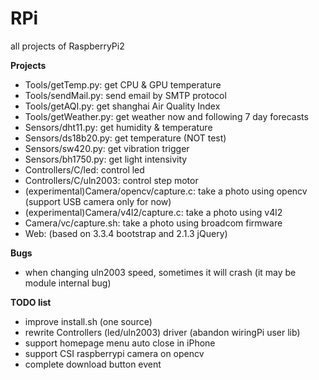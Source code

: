 # RPi
all projects of RaspberryPi2

__Projects__

* Tools/getTemp.py: get CPU & GPU temperature
* Tools/sendMail.py: send email by SMTP protocol
* Tools/getAQI.py: get shanghai Air Quality Index
* Tools/getWeather.py: get weather now and following 7 day forecasts
* Sensors/dht11.py: get humidity & temperature
* Sensors/ds18b20.py: get temperature (NOT test)
* Sensors/sw420.py: get vibration trigger
* Sensors/bh1750.py: get light intensivity
* Controllers/C/led: control led
* Controllers/C/uln2003: control step motor
* (experimental)Camera/opencv/capture.c: take a photo using opencv (support USB camera only for now)
* (experimental)Camera/v4l2/capture.c: take a photo using v4l2
* Camera/vc/capture.sh: take a photo using broadcom firmware
* Web: (based on 3.3.4 bootstrap and 2.1.3 jQuery)

__Bugs__
* when changing uln2003 speed, sometimes it will crash (it may be module internal bug)

__TODO list__
* improve install.sh (one source)
* rewrite Controllers (led/uln2003) driver (abandon wiringPi user lib)
* support homepage menu auto close in iPhone
* support CSI raspberrypi camera on opencv
* complete download button event
